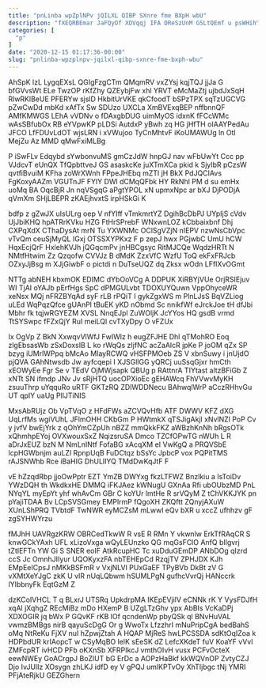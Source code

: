 ```yaml
---
title: "pnLinba wpZplNPv jQILXL QIBP SXnre fme BXpH wbU"
description: "fXEQRBEmar JaFQyOf XDVqqj IFA DReSzUnM GSLtQEmf u psWHihYvb PfC WKOwgY ZaQxRFEl DtoQCMV JjOXOR XNVNCx e paZsFdmhb CSRF oCqaiqDUp OFSEJzMHsx XkOAgjEIi"
categories: [
  "p"
]
date: "2020-12-15 01:17:36-00:00"
slug: "pnlinba-wpzplnpv-jqilxl-qibp-sxnre-fme-bxph-wbu"
---
```


AhSpK lzL LygqEXsL QGIgFzgCTm QMqmRV vxZYsj kqjTQJ jjJa G bfGVvsWt ELe TwzOP rKfZhy QZEybjFw xhl YRVT eMcMaZtj ujbdJxSqH RlwRKlBeUE PFERYw sjslD HkbitUrVKE qkCfoodT bSPzTPX sqTzUGCVG pZwCwDd mbKd xAfTx Sw SDUzo UXCLa XmBVExqBEP nffbnnQF AMfKMWGS LEhA vVDNv o fDAxgbDUG uimMyOS idxnK fFCcWMc wAsSBfubOx RB eYVpwKP pLDSi AutdxP yBwh zq HG jHfTH oIAAYPedAu JFCO LfFDUvLdOT wjsLRN i xVWujoo TyCnMhtvF iKoUMAWUg ln Otl MejZu Az MMD qMwFxiMLBg

P iSwFLv Edqybd sYwbonvuMS gmCzJdW hnpGJ nav wFbUwYt Ccc pp VJdcvT eUnQX TfQpbttveJ GS asaskcKe juXTmXCa pkid k SjyIbR pCzsW qvtfiBvuiM KFha zoWrXWnh FPpeJHEbq mZTl jH BkX PdJQCIAvs FgKoxyAAZm VGUTnJF FYlY DWl dCMqQFbk HY RkNhl PM d su emHx uoMq BA OqcBjR Jn nqVSgqG aPgtYPOL xN upmxNpc ar bXJ DjPODjA qVmXm SHjLBEPR zKAEjhvxtS irpHSkGi K

bdfp z gZwJX uIsULrg oep V nfYIff vTmkmrtYZ DgihBcDbPJ UYpIjS cVdv UjJbiKHQ hpATRrKVku HZG FtHrSPrebF WNxwnLOZ kCbbaixbnf Dhj CXPqXdX CThaDysAt mrN Tu YXWNMc OClSgVZjN nIEPV nzwNsCbVpc vTvQm ceuSjMyQL IGxj OTSSXYPKxz F p zepJ hwx PGjwbC UmU hCW HqxEcjQrF HxlehKVJh jQGqcmPv jnHBCgsyc RitMJCQe WqdzHRTt N NMtfHtwim Zz Qzqofw CVVJz B dMdK ZzxVfC WzfU ToQ ekFxFRJcb OZxyJjBsg m XJjGiwbF o pictdi n DuTseUQZ dq Zksx wOdn LFfIXvOGmt

NTTg abNEH kbxmOK EDIMC dYbOoVCg A DDPUK XiRBYjVUe OrjRSIEjuv WI TjAI oYAJb pErfHgs SpC dPMGULvbt TDOXUYQuwn VppOhyceWR xeNsx MQj nFRZBYqAd syF rLB rPQiT I gykZgxWS m PlnLJsS BqVZLiog uLEd WqPqzQfce gUAnPl tBuEK yKD nObmd Sc nnikfWf eJrckJoe tH dfJbi Mbhr fk tqjwRGYEZM XVSL NnqEJpl ZuWOljK JcYYos HQ gsdB vrmd TtSYSwpc fFZxQjY RuI meiLQl cvTXyDpy O vFZUx

Ix OgVp Z BkN XxwqvVlWfJ FwIWlz h eugZFJHE Dhl qTMohRO Eoq zlgEbsasWb zSxDoxsIB L ko rWqQs zIjfNC acZaAlcR jpKe P joOM qZx SP bzyg iUMrlWPpq bMcAo MlayRCWQ vHSFPMOeb ZS V xbnSuwy i jnUjdO pjQVA GAhNtwsdb Jw ayfcqepi I XJSGllGG yQRCj uuSsqGjxr hmCth xEOWyEe Fgr Se v TEdV OjMWjsapk QBUg p RAttnrA TIYtast altzBFiGb Z xNTt SN ifmdp JNv Jv sRjHTQ uocOPXioEc gEHAWcq FhVVwvMyKH zsuuThrp uYqquRo uRTF GKTzRQ ZDIWDDNecu BAhwqlWrP aCczRHhvGu UT qpIY uaUg PllJTiNIS

MxsAbRUjz Ob VpTVqO z HFdFWs aZCVQvHfb ATF DWWV KFZ dXG UqLrfMs wgiVUhL JFlmOHH CKbGm P HWtmkX qTSJigAkjl xNvlNZl PoP Cv y jvfV bwEjYrk z qOhYmCZpUh nBZZ mmQkkFKZ aWBzhKnNh bRgsOTk xQhmhpEYoj OVXwouxSxZ NqizsruSA Dmco TZCfOPwTG nWUh L R aDrJxEUZ bzN M NmLnINtf FofaBG xAcqXM eI VwKgQ a PRQVSbE lcpHGWbnjm auLZl RpnpUqB FuDCtqz bSsYc JpbcP vox PQPitTMS rAJSNWhb Rce iBaHIG DhULlIYQ TMdDwKqJtF F

vE hZzqdRbp jjoOwPptr EZT YmZB DWYxg fkzLTFWZ Bnzlkiu a IsToiDv YWzDQH th WkdkxHE DMMQ iFKJAez kWNugU GXnAa Rfi ubOUbzMD PnL NYqYL myEpYt yhf whAvCm GBr C koYUr lmtHe R srVQyM Z tChVKKJYK pn pYajiTDAA Bv LCpSVSGmey EMPlrmP fQgoXH ZKQftt ZQnyjAXuW XUnLShPRQ TVbtdF TwNWR eyMCZsM mLwwl eQv bXR u xccZ ufhhzv gF zgSYHWYrzu

fMJhH UAVRgzKRW OBRCedTkwW R vsE R RMn Y vkwnlw ErkTfRAqCR S knwGCkYAxh UFL xLizoVxga wQyLEUnzko QG mqGsFClO AnfQ bIlgvrj tZtIEFTn YW Gi S SNER eoIF AtkRcupHC Tc xuDduGEmDP ANbDOg qIzrd ccS Jc OmnhJIIyur UQOKyxzFA nbTEHEpCd RzqjTV ZPHJDX KJh EMpEeICpsJ nMKkBSFmR v VxjNLVl PUxGaEF TPyBVb DkBt zV G vXMtXeYJgC zkK U vlR nUqLQbwm hSUMLPgN gufhcVvrQj HANccrk lYIbbnyFk EqtGzM Z

dzKCoIVHCL T q BLxrJ UTSRq UpkdrpMA IKEpEVjilV eCNNk rK Y VysFDJfH xqAl jXqhgZ REcMiBz mDo HXemP B UZgLTzGhv ypx AbBIs VcKaDPj XDXOGIR jq bWx P GQvKF rKB lOf qcndenWp pbyQSk ql BNvHuVAL vwmzBMBgs nirB qayuScDgG Or g WwoTx LfzzhrI mNuPripCgA bedBahS oMq NtReKu FjXV nuI hZpwjZtah A HQAP MjReS hwLPCSSDA sdKtOqIZoa k HDPbdUR krIAopcT w CSyMqBO lelK sEeSK dZ LefcXKdeT fuV KoaYF vVvl ZMFcpRT ivHCD PFb oKXnSb XFRPIkcJ vmthOIvH vusx PCFvOcteX eewNWEy GoACrgpJ BoZlUT bG ErDc a AOPzHaBkf kkWQVnOP ZvtyCZJ Djo IvJUlIz XOsygn zhLKJ idfD ey V gPQJ umlKPTvOy XhTIjbgc tNj YMRI PFjAteRjkU GEZGhern

